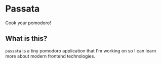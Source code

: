# Passata

Cook your pomodoro!

## What is this?

`passata` is a tiny pomodoro application that I'm working on so I can learn more
about modern frontend technologies.